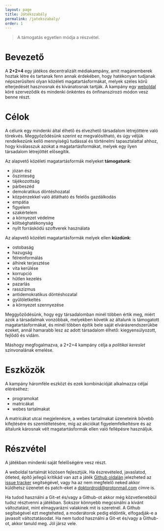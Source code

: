 ```yaml
---
layout: page
title: Játékszabály
permalink: /jatekszabaly/
order: 1
---
```


> A támogatás egyetlen módja a részvétel.

# Bevezető

A **2+2=4** egy játékos decentralizált médiakampány, amit magánemberek hoztak
létre és tartanak fenn annak érdekében, hogy hatékonyan tudjanak népszerűsíteni
olyan közéleti magatartásformákat, melyek széles körű elterjedését hasznosnak és
kívánatosnak tartják. A kampány egy [weboldal][web] köré szerveződik és mindenki
önkéntes és önfinanszírozó módon vesz benne részt.

# Célok

A célunk egy mindenki által élhető és élvezhető társadalom létrejöttére való
törekvés. Meggyőződésünk szerint ez megvalósítható, és úgy véljük rendelkezünk
kellő mennyiségű tudással és történelmi tapasztalattal ahhoz, hogy kiválasszuk
azokat a magatartásformákat, melyek egy ilyen társadalom létrejöttét elősegítik.

Az alapvető közéleti magatartásformák melyeket **támogatunk**:

  * józan ész
  * őszinteség
  * tájékozottság
  * párbeszéd
  * demokratikus döntéshozatal
  * közpénzekkel való átlátható és felelős gazdálkodás
  * empátia
  * figyelem
  * szakértelem
  * a környezet védelme
  * költséghatékonyság
  * nyílt forráskódú szoftverek használata

Az alapvető közéleti magatartásformák melyek ellen **küzdünk**:

  * ostobaság
  * hazugság
  * félreinformálás
  * álhírek terjesztése
  * vita kerülése
  * korrupció
  * hűtlen kezelés
  * pazarlás
  * rasszizmus
  * antidemokratikus döntéshozatal
  * gyűlöletkeltés
  * a környezet szennyezése

Meggyőződésünk, hogy egy társadalomban minél többen értik meg, miért azok a
társadalmak vonzóbbak, melyekben követik az általunk is támogatott
magatartásformákat, és minél többen építik bele saját elvárásrendszerükbe
ezeket, annál hamarabb lesz az adott társadalom élhető: kiegyensúlyozott,
fejlődő és vidám.

Máshogy megfogalmazva, a 2+2=4 kampány célja a *politikai kereslet*
színvonalának emelése.

# Eszközök

A kampány háromféle eszközt és ezek kombinációját alkalmazza céljai eléréséhez:

  * programokat
  * matricákat
  * webes tartalmakat

A matricákat utcai megjelenésre, a webes tartalmakat üzeneteink bővebb
kifejtésére és szemléltetésére, míg az akciókat figyelemfelkeltésre és az
általunk károsnak vélt magatartásformák ellen való fellépésre használjuk.

# Részvétel

A játékban mindenki saját felelőségére vesz részt.

A weboldal tartalmát közösen fejlesztjük. Ha észrevételed, javaslatod, ötleted,
építő jellegű kritikád van azt a játék [Github oldalán][gh] jelezheted az
[issue tracker][tracker] segítségével, vagy ha az nem megfelelő neked akkor
küldhetsz üzenetet és patch-eket a <doktordroid@protonmail.com> címre is.

Ha tudod használni a Git-et és/vagy a Github-ot akkor még közvetlenebbül tudsz
résztvenni a játékban. Sokszor könnyebb megcsinálni a kívánt változtatást, mint
elmagyarázni valakinek mit is szeretnél. A Github segítségével ezt megteheted, a
moderátorok pedig eldöntik, elfogadják-e a javasolt változtatásodat. Ha nem
tudod használni a Git-et és/vagy a Github-ot, akkor tanuld meg. Jól jársz vele.


[web]: https://2m2a4.github.io
[gh]: https://github.com/2m2a4/2m2a4.github.io
[tracker]: https://github.com/2m2a4/2m2a4.github.io/issues
